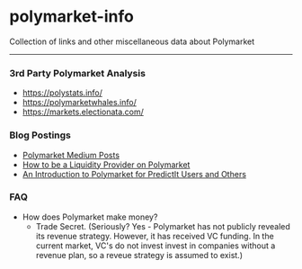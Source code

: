 # polymarket-info
Collection of links and other miscellaneous data about Polymarket

---
### 3rd Party Polymarket Analysis
* https://polystats.info/
* https://polymarketwhales.info/
* https://markets.electionata.com/

### Blog Postings
* [Polymarket Medium Posts](https://polymarket.medium.com/)
* [How to be a Liquidity Provider on Polymarket](https://predictioninsights.com/how-to-be-a-liquidity-provider-on-polymarket/)
* [An Introduction to Polymarket for PredictIt Users and Others](https://aaronkreider.medium.com/author-aaron-kreider-written-on-july-1-2021-twitter-https-twitter-com-online-activist-76d0de34f83f)

### FAQ
* How does Polymarket make money?
  * Trade Secret. (Seriously? Yes - Polymarket has not publicly revealed its revenue strategy. However, it has received VC funding. In the current market, VC's do not invest invest in companies without a revenue plan, so a reveue strategy is assumed to exist.) 
